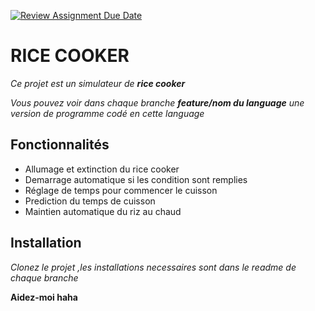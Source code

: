 [![Review Assignment Due Date](https://classroom.github.com/assets/deadline-readme-button-24ddc0f5d75046c5622901739e7c5dd533143b0c8e959d652212380cedb1ea36.svg)](https://classroom.github.com/a/PHq8Kfj_)


# RICE COOKER

*Ce projet est un simulateur de **rice cooker***

*Vous pouvez voir dans chaque branche **feature/nom du language** une version de programme codé en cette language*

## Fonctionnalités 
- Allumage et extinction du rice cooker
- Demarrage automatique si les condition sont remplies
- Réglage de temps pour commencer le cuisson
- Prediction du temps de cuisson
- Maintien automatique du riz au chaud

## Installation

*Clonez le projet ,les installations necessaires sont dans le readme de chaque branche*

**Aidez-moi haha**
